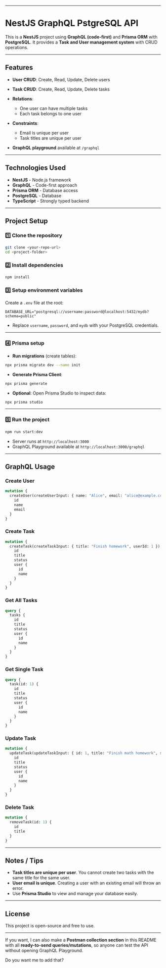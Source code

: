 
---

# NestJS GraphQL PstgreSQL API

This is a **NestJS** project using **GraphQL (code-first)** and **Prisma ORM** with **PostgreSQL**. It provides a **Task and User management system** with CRUD operations.

---

## Features

* **User CRUD**: Create, Read, Update, Delete users
* **Task CRUD**: Create, Read, Update, Delete tasks
* **Relations**:

  * One user can have multiple tasks
  * Each task belongs to one user
* **Constraints**:

  * Email is unique per user
  * Task titles are unique per user
* **GraphQL playground** available at `/graphql`

---

## Technologies Used

* **NestJS** - Node.js framework
* **GraphQL** - Code-first approach
* **Prisma ORM** - Database access
* **PostgreSQL** - Database
* **TypeScript** - Strongly typed backend

---

## Project Setup

### 1️⃣ Clone the repository

```bash
git clone <your-repo-url>
cd <project-folder>
```

### 2️⃣ Install dependencies

```bash
npm install
```

### 3️⃣ Setup environment variables

Create a `.env` file at the root:

```env
DATABASE_URL="postgresql://username:password@localhost:5432/mydb?schema=public"
```

* Replace `username`, `password`, and `mydb` with your PostgreSQL credentials.

---

### 4️⃣ Prisma setup

* **Run migrations** (create tables):

```bash
npx prisma migrate dev --name init
```

* **Generate Prisma Client**:

```bash
npx prisma generate
```

* **Optional**: Open Prisma Studio to inspect data:

```bash
npx prisma studio
```

---

### 5️⃣ Run the project

```bash
npm run start:dev
```

* Server runs at `http://localhost:3000`
* GraphQL Playground available at `http://localhost:3000/graphql`

---

## GraphQL Usage

### Create User

```graphql
mutation {
  createUser(createUserInput: { name: "Alice", email: "alice@example.com" }) {
    id
    name
    email
  }
}
```

### Create Task

```graphql
mutation {
  createTask(createTaskInput: { title: "Finish homework", userId: 1 }) {
    id
    title
    status
    user {
      id
      name
    }
  }
}
```

### Get All Tasks

```graphql
query {
  tasks {
    id
    title
    status
    user {
      id
      name
    }
  }
}
```

### Get Single Task

```graphql
query {
  task(id: 1) {
    id
    title
    status
    user {
      id
      name
    }
  }
}
```

### Update Task

```graphql
mutation {
  updateTask(updateTaskInput: { id: 1, title: "Finish math homework", status: true }) {
    id
    title
    status
    user {
      id
      name
    }
  }
}
```

### Delete Task

```graphql
mutation {
  removeTask(id: 1) {
    id
    title
  }
}
```

---

## Notes / Tips

* **Task titles are unique per user**. You cannot create two tasks with the same title for the same user.
* **User email is unique**. Creating a user with an existing email will throw an error.
* Use **Prisma Studio** to view and manage your database easily.

---

## License

This project is open-source and free to use.

---

If you want, I can also make a **Postman collection section** in this README with all **ready-to-send queries/mutations**, so anyone can test the API without opening GraphQL Playground.

Do you want me to add that?
